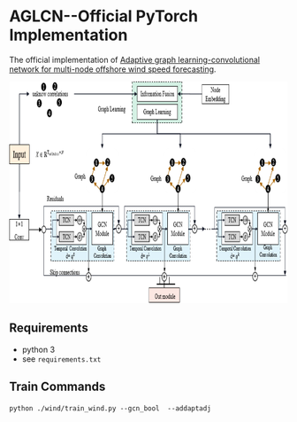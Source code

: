 # AGLCN--Official PyTorch Implementation
The official implementation of [Adaptive graph learning-convolutional network for multi-node offshore wind speed forecasting](https://www.mdpi.com/2077-1312/11/4/879).

<p align="center">
  <img width="650" height="400" src=./fig/model.png>
</p>

## Requirements
- python 3
- see `requirements.txt`

## Train Commands

```
python ./wind/train_wind.py --gcn_bool  --addaptadj
```
